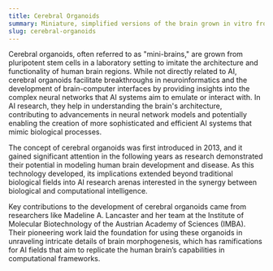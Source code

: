 ```yaml
---
title: Cerebral Organoids
summary: Miniature, simplified versions of the brain grown in vitro from stem cells, used to model neurological development, disease, and therapeutics.
slug: cerebral-organoids
---
```


Cerebral organoids, often referred to as "mini-brains," are grown from pluripotent stem cells in a laboratory setting to imitate the architecture and functionality of human brain regions. While not directly related to AI, cerebral organoids facilitate breakthroughs in neuroinformatics and the development of brain-computer interfaces by providing insights into the complex neural networks that AI systems aim to emulate or interact with. In AI research, they help in understanding the brain's architecture, contributing to advancements in neural network models and potentially enabling the creation of more sophisticated and efficient AI systems that mimic biological processes.

The concept of cerebral organoids was first introduced in 2013, and it gained significant attention in the following years as research demonstrated their potential in modeling human brain development and disease. As this technology developed, its implications extended beyond traditional biological fields into AI research arenas interested in the synergy between biological and computational intelligence.

Key contributions to the development of cerebral organoids came from researchers like Madeline A. Lancaster and her team at the Institute of Molecular Biotechnology of the Austrian Academy of Sciences (IMBA). Their pioneering work laid the foundation for using these organoids in unraveling intricate details of brain morphogenesis, which has ramifications for AI fields that aim to replicate the human brain’s capabilities in computational frameworks.